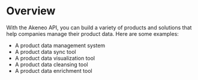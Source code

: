 # Overview

With the Akeneo API, you can build a variety of products and solutions that
help companies manage their product data. Here are some examples:

- A product data management system
- A product data sync tool
- A product data visualization tool
- A product data cleansing tool
- A product data enrichment tool
